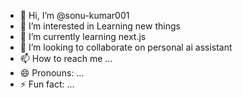 - 👋 Hi, I’m @sonu-kumar001
- 👀 I’m interested in Learning new things
- 🌱 I’m currently learning next.js
- 💞️ I’m looking to collaborate on personal ai assistant
- 📫 How to reach me ...
- 😄 Pronouns: ...
- ⚡ Fun fact: ...

<!---
sonu-kumar001/sonu-kumar001 is a ✨ special ✨ repository because its `README.md` (this file) appears on your GitHub profile.
You can click the Preview link to take a look at your changes.
--->
